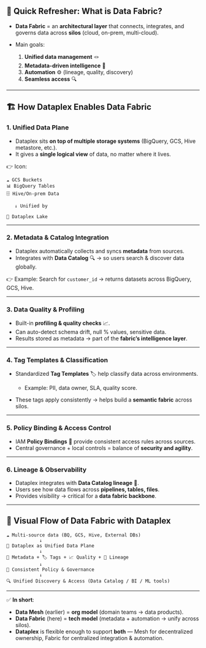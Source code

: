 ## 🔑 Quick Refresher: What is Data Fabric?

* **Data Fabric** = an **architectural layer** that connects, integrates, and governs data across **silos** (cloud, on-prem, multi-cloud).
* Main goals:

  1. **Unified data management** 🪢
  2. **Metadata-driven intelligence** 📖
  3. **Automation** ⚙️ (lineage, quality, discovery)
  4. **Seamless access** 🔍

---

## 🏗️ How Dataplex Enables Data Fabric

### 1. **Unified Data Plane**

* Dataplex sits **on top of multiple storage systems** (BigQuery, GCS, Hive metastore, etc.).
* It gives a **single logical view** of data, no matter where it lives.

👉 Icon:

```
☁️ GCS Buckets
📊 BigQuery Tables
🗄️ Hive/On-prem Data

   ↓ Unified by

🌊 Dataplex Lake
```

---

### 2. **Metadata & Catalog Integration**

* Dataplex automatically collects and syncs **metadata** from sources.
* Integrates with **Data Catalog** 🔍 → so users search & discover data globally.

👉 Example: Search for `customer_id` → returns datasets across BigQuery, GCS, Hive.

---

### 3. **Data Quality & Profiling**

* Built-in **profiling & quality checks** 📈.
* Can auto-detect schema drift, null % values, sensitive data.
* Results stored as metadata → part of the **fabric’s intelligence layer**.

---

### 4. **Tag Templates & Classification**

* Standardized **Tag Templates** 🏷️ help classify data across environments.

  * Example: PII, data owner, SLA, quality score.
* These tags apply consistently → helps build a **semantic fabric** across silos.

---

### 5. **Policy Binding & Access Control**

* IAM **Policy Bindings** 🔑 provide consistent access rules across sources.
* Central governance + local controls = balance of **security and agility**.

---

### 6. **Lineage & Observability**

* Dataplex integrates with **Data Catalog lineage** 🔄.
* Users see how data flows across **pipelines, tables, files**.
* Provides visibility → critical for a **data fabric backbone**.

---

## 🎯 Visual Flow of Data Fabric with Dataplex

```
☁️ Multi-source data (BQ, GCS, Hive, External DBs)
            ↓
🌊 Dataplex as Unified Data Plane
            ↓
📖 Metadata + 🏷️ Tags + 📈 Quality + 🔄 Lineage
            ↓
🔑 Consistent Policy & Governance
            ↓
🔍 Unified Discovery & Access (Data Catalog / BI / ML tools)
```

---

✅ **In short**:

* **Data Mesh** (earlier) = **org model** (domain teams → data products).
* **Data Fabric** (here) = **tech model** (metadata + automation → unify across silos).
* **Dataplex** is flexible enough to support **both** — Mesh for decentralized ownership, Fabric for centralized integration & automation.
